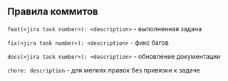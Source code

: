 ## Правила коммитов
`feat(<jira task number>): <description>` - выполненная задача

`fix(<jira task number>): <description>` - фикс багов 

`docs(<jira task number>): <description>` - обновление документации

`chore: description` - для мелких правок без привязки к задаче

